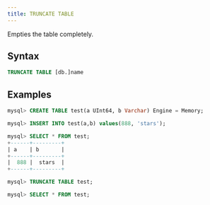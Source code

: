 ```yaml
---
title: TRUNCATE TABLE
---
```


Empties the table completely.

## Syntax

```sql
TRUNCATE TABLE [db.]name
```

## Examples

```sql
mysql> CREATE TABLE test(a UInt64, b Varchar) Engine = Memory;

mysql> INSERT INTO test(a,b) values(888, 'stars');

mysql> SELECT * FROM test;
+------+---------+
| a    | b       |
+------+---------+
|  888 |  stars  |
+------+---------+

mysql> TRUNCATE TABLE test;

mysql> SELECT * FROM test;

```

